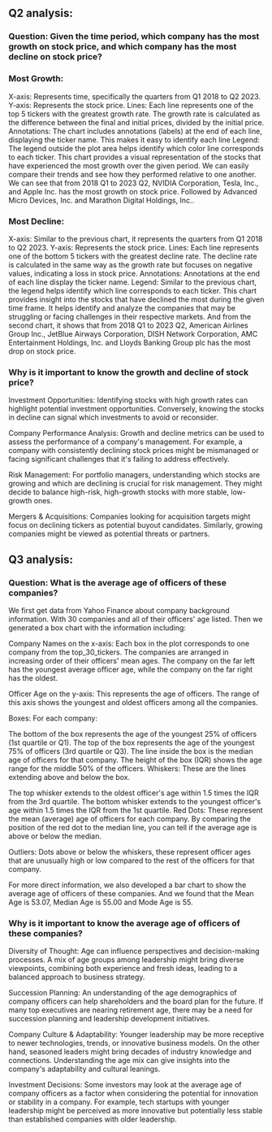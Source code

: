 ## Q2 analysis: 

### Question: Given the time period, which company has the most growth on stock price, and which company has the most decline on stock price?

### Most Growth:
X-axis: Represents time, specifically the quarters from Q1 2018 to Q2 2023.
Y-axis: Represents the stock price.
Lines: Each line represents one of the top 5 tickers with the greatest growth rate. The growth rate is calculated as the difference between the final and initial prices, divided by the initial price.
Annotations: The chart includes annotations (labels) at the end of each line, displaying the ticker name. This makes it easy to identify each line
Legend: The legend outside the plot area helps identify which color line corresponds to each ticker.
This chart provides a visual representation of the stocks that have experienced the most growth over the given period. We can easily compare their trends and see how they performed relative to one another.
We can see that from 2018 Q1 to 2023 Q2, NVIDIA Corporation, Tesla, Inc., and Apple Inc. has the most growth on stock price. Followed by Advanced Micro Devices, Inc. and Marathon Digital Holdings, Inc.. 

### Most Decline:
X-axis: Similar to the previous chart, it represents the quarters from Q1 2018 to Q2 2023.
Y-axis: Represents the stock price.
Lines: Each line represents one of the bottom 5 tickers with the greatest decline rate. The decline rate is calculated in the same way as the growth rate but focuses on negative values, indicating a loss in stock price.
Annotations: Annotations at the end of each line display the ticker name.
Legend: Similar to the previous chart, the legend helps identify which line corresponds to each ticker.
This chart provides insight into the stocks that have declined the most during the given time frame. It helps identify and analyze the companies that may be struggling or facing challenges in their respective markets.
And from the second chart, it shows that from 2018 Q1 to 2023 Q2, American Airlines Group Inc., JetBlue Airways Corporation, DISH Network Corporation, AMC Entertainment Holdings, Inc.	and Lloyds Banking Group plc has the most drop on stock price.

### Why is it important to know the growth and decline of stock price?
Investment Opportunities: Identifying stocks with high growth rates can highlight potential investment opportunities. Conversely, knowing the stocks in decline can signal which investments to avoid or reconsider.


Company Performance Analysis: Growth and decline metrics can be used to assess the performance of a company's management. For example, a company with consistently declining stock prices might be mismanaged or facing significant challenges that it's failing to address effectively.

Risk Management: For portfolio managers, understanding which stocks are growing and which are declining is crucial for risk management. They might decide to balance high-risk, high-growth stocks with more stable, low-growth ones.

Mergers & Acquisitions: Companies looking for acquisition targets might focus on declining tickers as potential buyout candidates. Similarly, growing companies might be viewed as potential threats or partners.


## Q3 analysis:
### Question: What is the average age of officers of these companies?
We first get data from Yahoo Finance about company background information. With 30 companies and all of their officers' age listed. 
Then we generated a box chart with the information including: 

Company Names on the x-axis: Each box in the plot corresponds to one company from the top_30_tickers. The companies are arranged in increasing order of their officers' mean ages. The company on the far left has the youngest average officer age, while the company on the far right has the oldest.

Officer Age on the y-axis: This represents the age of officers. The range of this axis shows the youngest and oldest officers among all the companies.

Boxes: For each company:

The bottom of the box represents the age of the youngest 25% of officers (1st quartile or Q1).
The top of the box represents the age of the youngest 75% of officers (3rd quartile or Q3).
The line inside the box is the median age of officers for that company.
The height of the box (IQR) shows the age range for the middle 50% of the officers.
Whiskers: These are the lines extending above and below the box.

The top whisker extends to the oldest officer's age within 1.5 times the IQR from the 3rd quartile.
The bottom whisker extends to the youngest officer's age within 1.5 times the IQR from the 1st quartile.
Red Dots: These represent the mean (average) age of officers for each company. By comparing the position of the red dot to the median line, you can tell if the average age is above or below the median.

Outliers: Dots above or below the whiskers, these represent officer ages that are unusually high or low compared to the rest of the officers for that company.

For more direct information, we also developed a bar chart to show the average age of officers of these companies. And we found that the Mean Age is 53.07, Median Age is 55.00 and Mode Age is 55. 

### Why is it important to know the average age of officers of these companies?
Diversity of Thought: Age can influence perspectives and decision-making processes. A mix of age groups among leadership might bring diverse viewpoints, combining both experience and fresh ideas, leading to a balanced approach to business strategy.

Succession Planning: An understanding of the age demographics of company officers can help shareholders and the board plan for the future. If many top executives are nearing retirement age, there may be a need for succession planning and leadership development initiatives.

Company Culture & Adaptability: Younger leadership may be more receptive to newer technologies, trends, or innovative business models. On the other hand, seasoned leaders might bring decades of industry knowledge and connections. Understanding the age mix can give insights into the company's adaptability and cultural leanings.

Investment Decisions: Some investors may look at the average age of company officers as a factor when considering the potential for innovation or stability in a company. For example, tech startups with younger leadership might be perceived as more innovative but potentially less stable than established companies with older leadership.
